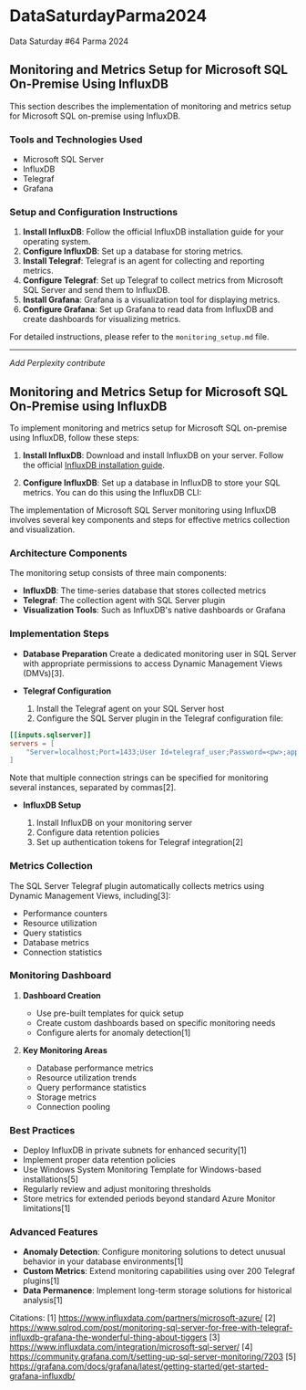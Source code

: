 # DataSaturdayParma2024

Data Saturday #64 Parma 2024

## Monitoring and Metrics Setup for Microsoft SQL On-Premise Using InfluxDB

This section describes the implementation of monitoring and metrics setup for Microsoft SQL on-premise using InfluxDB.

### Tools and Technologies Used

- Microsoft SQL Server
- InfluxDB
- Telegraf
- Grafana

### Setup and Configuration Instructions

1. **Install InfluxDB**: Follow the official InfluxDB installation guide for your operating system.
2. **Configure InfluxDB**: Set up a database for storing metrics.
3. **Install Telegraf**: Telegraf is an agent for collecting and reporting metrics.
4. **Configure Telegraf**: Set up Telegraf to collect metrics from Microsoft SQL Server and send them to InfluxDB.
5. **Install Grafana**: Grafana is a visualization tool for displaying metrics.
6. **Configure Grafana**: Set up Grafana to read data from InfluxDB and create dashboards for visualizing metrics.

For detailed instructions, please refer to the `monitoring_setup.md` file.

---

_Add Perplexity contribute_

## Monitoring and Metrics Setup for Microsoft SQL On-Premise using InfluxDB

To implement monitoring and metrics setup for Microsoft SQL on-premise using InfluxDB, follow these steps:

1. **Install InfluxDB**: Download and install InfluxDB on your server. Follow the official [InfluxDB installation guide](https://docs.influxdata.com/influxdb/v2.0/get-started/).

2. **Configure InfluxDB**: Set up a database in InfluxDB to store your SQL metrics. You can do this using the InfluxDB CLI:

The implementation of Microsoft SQL Server monitoring using InfluxDB involves several key components and steps for effective metrics collection and visualization.

### Architecture Components

The monitoring setup consists of three main components:

- **InfluxDB**: The time-series database that stores collected metrics
- **Telegraf**: The collection agent with SQL Server plugin
- **Visualization Tools**: Such as InfluxDB's native dashboards or Grafana

### Implementation Steps

- **Database Preparation**
Create a dedicated monitoring user in SQL Server with appropriate permissions to access Dynamic Management Views (DMVs)[3].

- **Telegraf Configuration**

  1. Install the Telegraf agent on your SQL Server host
  2. Configure the SQL Server plugin in the Telegraf configuration file:

```conf
[[inputs.sqlserver]]
servers = [
    "Server=localhost;Port=1433;User Id=telegraf_user;Password=<pw>;app name=telegraf;log=1;"
]
```

Note that multiple connection strings can be specified for monitoring several instances, separated by commas[2].

- **InfluxDB Setup**

  1. Install InfluxDB on your monitoring server
  2. Configure data retention policies
  3. Set up authentication tokens for Telegraf integration[2]

### Metrics Collection

The SQL Server Telegraf plugin automatically collects metrics using Dynamic Management Views, including[3]:

- Performance counters
- Resource utilization
- Query statistics
- Database metrics
- Connection statistics

### Monitoring Dashboard

1. **Dashboard Creation**

   - Use pre-built templates for quick setup
   - Create custom dashboards based on specific monitoring needs
   - Configure alerts for anomaly detection[1]

2. **Key Monitoring Areas**

   - Database performance metrics
   - Resource utilization trends
   - Query performance statistics
   - Storage metrics
   - Connection pooling

### Best Practices

- Deploy InfluxDB in private subnets for enhanced security[1]
- Implement proper data retention policies
- Use Windows System Monitoring Template for Windows-based installations[5]
- Regularly review and adjust monitoring thresholds
- Store metrics for extended periods beyond standard Azure Monitor limitations[1]

### Advanced Features

- **Anomaly Detection**: Configure monitoring solutions to detect unusual behavior in your database environments[1]
- **Custom Metrics**: Extend monitoring capabilities using over 200 Telegraf plugins[1]
- **Data Permanence**: Implement long-term storage solutions for historical analysis[1]

Citations:
[1] https://www.influxdata.com/partners/microsoft-azure/
[2] https://www.sqlrod.com/post/monitoring-sql-server-for-free-with-telegraf-influxdb-grafana-the-wonderful-thing-about-tiggers
[3] https://www.influxdata.com/integration/microsoft-sql-server/
[4] https://community.grafana.com/t/setting-up-sql-server-monitoring/7203
[5] https://grafana.com/docs/grafana/latest/getting-started/get-started-grafana-influxdb/